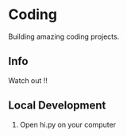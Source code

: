 # Coding 

Building amazing coding projects.

## Info

Watch out !!

## Local Development

1. Open hi.py on your computer